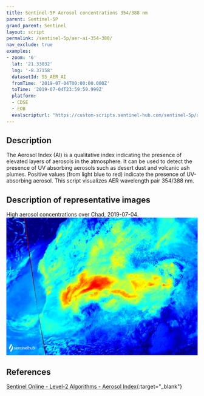 ```yaml
---
title: Sentinel-5P Aerosol concentrations 354/388 nm
parent: Sentinel-5P
grand_parent: Sentinel
layout: script
permalink: /sentinel-5p/aer-ai-354-388/
nav_exclude: true
examples:
- zoom: '6'
  lat: '21.33032'
  lng: '-8.37158'
  datasetId: S5_AER_AI
  fromTime: '2019-07-04T00:00:00.000Z'
  toTime: '2019-07-04T23:59:59.999Z'
  platform:
  - CDSE
  - EOB
  evalscripturl: "https://custom-scripts.sentinel-hub.com/sentinel-5p/aer-ai-354-388/script.js"
---
```


## Description
The Aerosol Index (AI) is a qualitative index indicating the presence of elevated layers of aerosols in the atmosphere. It can be used to detect the presence of UV absorbing aerosols such as desert dust and volcanic ash plumes. Positive values (from light blue to red) indicate the presence of UV-absorbing aerosol. This script visualizes AER wavelength pair 354/388 nm.

## Description of representative images

High aerosol concentrations over Chad, 2019-07-04.
![NO2 tropospheric column](fig/fig1.png)

## References
[Sentinel Online - Level-2 Algorithms - Aerosol Index](https://sentinel.esa.int/web/sentinel/technical-guides/sentinel-5p/level-2/aerosol-index){:target="_blank"}

